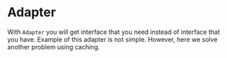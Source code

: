 # Adapter

With `Adapter` you will get interface that you need instead of interface that you have.
Example of this adapter is not simple. However, here we solve another problem using caching.
